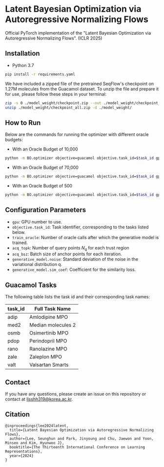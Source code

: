 
# Latent Bayesian Optimization via Autoregressive Normalizing Flows
Official PyTorch implementation of the "Latent Bayesian Optimization via Autoregressive Normalizing Flows". (ICLR 2025)

## Installation
- Python 3.7
```bash
pip install -r requirements.yaml
```

We have included a zipped file of the pretrained SeqFlow's checkpoint on 1.27M molecules from the Guacamol dataset.
To unzip the file and prepare it for use, please follow these steps in your terminal:
```bash
zip -s 0 ./model_weight/checkpoint.zip --out ./model_weight/checkpoint_all.zip
unzip ./model_weight/checkpoint_all.zip -d ./model_weight/
```



## How to Run
Below are the commands for running the optimizer with different oracle budgets:

- With an Oracle Budget of 10,000
```Bash
python -m BO.optimizer objective=guacamol objective.task_id=$task_id gpu=$gpu_num wandb=false generative_model=seqflow max_n_oracle_calls=10000 data.oracle_data_load_num=10000 acq_bsz=100 acq_topk=10 use_pretrain=true pretrain_name=1.27M_3 temperature=0.01 dacs_temp=400 train_oracle=200
```

- With an Oracle Budget of 70,000
```Bash
python -m BO.optimizer objective=guacamol objective.task_id=$task_id gpu=$gpu_num wandb=false generative_model=seqflow max_n_oracle_calls=70000 data.oracle_data_load_num=10000 acq_bsz=100 acq_topk=10 use_pretrain=true pretrain_name=1.27M_3 temperature=0.01 dacs_temp=400 train_oracle=200
```

- With an Oracle Budget of 500
```Bash
python -m BO.optimizer objective=guacamol objective.task_id=$task_id gpu=$gpu_num wandb=false generative_model=seqflow max_n_oracle_calls=500 data.oracle_data_load_num=100 acq_bsz=10 acq_topk=5 use_pretrain=true pretrain_name=1.27M_3 temperature=0.01 dacs_temp=400 train_oracle=10
```

## Configuration Parameters
- `gpu`: GPU number to use.
- `objective.task_id`: Task identifier, corresponding to the tasks listed below.
- `train_oracle`: Number of oracle calls after which the generative model is trained.
- `acq_topk`: Number of query points $N_q$ for each trust region
- `acq_bsz`: Batch size of anchor points for each iteration.
- `generative_model.noise`: Standard deviation of the noise in the variational distribution q.
- `generative_model.sim_coef`: Coefficient for the similarity loss.


## Guacamol Tasks
The following table lists the task id and their corresponding task names:

| task_id | Full Task Name     |
|---------|--------------------|
|  adip   | Amlodipine MPO     |
|  med2   | Median molecules 2 |
|  osmb   | Osimertinib MPO    |
|  pdop   | Perindopril MPO    |
|  rano   | Ranolazine MPO     |
|  zale   | Zaleplon MPO       |
|  valt   | Valsartan Smarts   |

## Contact
If you have any questions, please create an issue on this repository or contact at llsshh319@korea.ac.kr.

## Citation
```
@inproceedings{lee2024latent,
  title={Latent Bayesian Optimization via Autoregressive Normalizing Flows},
  author={Lee, Seunghun and Park, Jinyoung and Chu, Jaewon and Yoon, Minseo and Kim, Hyunwoo J},
  booktitle={The Thirteenth International Conference on Learning Representations},
  year={2024}
}
```
